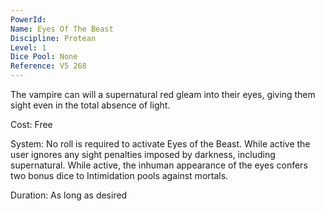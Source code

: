 ```yaml
---
PowerId: 
Name: Eyes Of The Beast
Discipline: Protean
Level: 1
Dice Pool: None
Reference: V5 268
---
```

The vampire can will a supernatural red gleam into their eyes, giving them sight even in the total absence of light.   

Cost: Free   

System: No roll is required to activate Eyes of the Beast. While active the user ignores any sight penalties imposed by darkness, including supernatural. While active, the inhuman appearance of the eyes confers two bonus dice to Intimidation pools against mortals.   

Duration: As long as desired